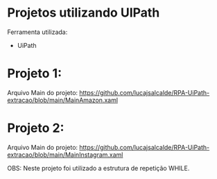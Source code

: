 # Projetos utilizando UIPath

Ferramenta utilizada:
- UiPath

# Projeto 1:
Arquivo Main do projeto: https://github.com/lucajsalcalde/RPA-UiPath-extracao/blob/main/MainAmazon.xaml


# Projeto 2:
Arquivo Main do projeto: https://github.com/lucajsalcalde/RPA-UiPath-extracao/blob/main/MainInstagram.xaml


OBS: Neste projeto foi utilizado a estrutura de repetição WHILE.
